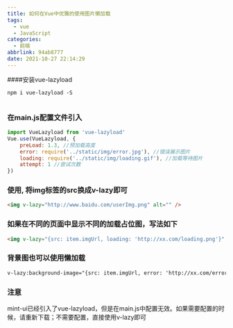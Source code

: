 ```yaml
---
title: 如何在Vue中优雅的使用图片懒加载
tags:
  - vue
  - JavaScript
categories:
  - 前端
abbrlink: 94ab8777
date: 2021-10-27 22:14:29
---
```



####安装vue-lazyload

```shell
npm i vue-lazyload -S


```
### 在main.js配置文件引入
```javascript
import VueLazyload from 'vue-lazyload'
Vue.use(VueLazyload, {
    preLoad: 1.3, //预加载高度
    error: require('../static/img/error.jpg'), //错误展示图片
    loading: require('../static/img/loading.gif'), //加载等待图片
    attempt: 1 //尝试次数
})

```

### 使用, 将img标签的src换成v-lazy即可
```html
<img v-lazy="http://www.baidu.com/userImg.png" alt="" />
```
### 如果在不同的页面中显示不同的加载占位图，写法如下
```html
<img v-lazy="{src: item.imgUrl, loading: 'http://xx.com/loading.png'}" alt="" />
```
### 背景图也可以使用懒加载

```html
v-lazy:background-image="{src: item.imgUrl, error: 'http://xx.com/error.png', loading: 'http://xx.com/loading.png'}"
```
### 注意

mint-ui已经引入了vue-lazyload，但是在main.js中配置无效。如果需要配置的时候，请重新下载；不需要配置，直接使用v-lazy即可
